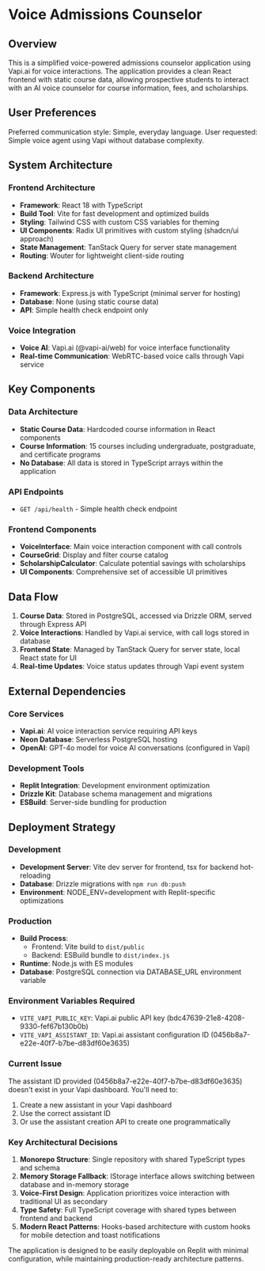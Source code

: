 # Voice Admissions Counselor

## Overview

This is a simplified voice-powered admissions counselor application using Vapi.ai for voice interactions. The application provides a clean React frontend with static course data, allowing prospective students to interact with an AI voice counselor for course information, fees, and scholarships.

## User Preferences

Preferred communication style: Simple, everyday language.
User requested: Simple voice agent using Vapi without database complexity.

## System Architecture

### Frontend Architecture
- **Framework**: React 18 with TypeScript
- **Build Tool**: Vite for fast development and optimized builds
- **Styling**: Tailwind CSS with custom CSS variables for theming
- **UI Components**: Radix UI primitives with custom styling (shadcn/ui approach)
- **State Management**: TanStack Query for server state management
- **Routing**: Wouter for lightweight client-side routing

### Backend Architecture
- **Framework**: Express.js with TypeScript (minimal server for hosting)
- **Database**: None (using static course data)
- **API**: Simple health check endpoint only

### Voice Integration
- **Voice AI**: Vapi.ai (@vapi-ai/web) for voice interface functionality
- **Real-time Communication**: WebRTC-based voice calls through Vapi service

## Key Components

### Data Architecture
- **Static Course Data**: Hardcoded course information in React components
- **Course Information**: 15 courses including undergraduate, postgraduate, and certificate programs
- **No Database**: All data is stored in TypeScript arrays within the application

### API Endpoints
- `GET /api/health` - Simple health check endpoint

### Frontend Components
- **VoiceInterface**: Main voice interaction component with call controls
- **CourseGrid**: Display and filter course catalog
- **ScholarshipCalculator**: Calculate potential savings with scholarships
- **UI Components**: Comprehensive set of accessible UI primitives

## Data Flow

1. **Course Data**: Stored in PostgreSQL, accessed via Drizzle ORM, served through Express API
2. **Voice Interactions**: Handled by Vapi.ai service, with call logs stored in database
3. **Frontend State**: Managed by TanStack Query for server state, local React state for UI
4. **Real-time Updates**: Voice status updates through Vapi event system

## External Dependencies

### Core Services
- **Vapi.ai**: AI voice interaction service requiring API keys
- **Neon Database**: Serverless PostgreSQL hosting
- **OpenAI**: GPT-4o model for voice AI conversations (configured in Vapi)

### Development Tools
- **Replit Integration**: Development environment optimization
- **Drizzle Kit**: Database schema management and migrations
- **ESBuild**: Server-side bundling for production

## Deployment Strategy

### Development
- **Development Server**: Vite dev server for frontend, tsx for backend hot-reloading
- **Database**: Drizzle migrations with `npm run db:push`
- **Environment**: NODE_ENV=development with Replit-specific optimizations

### Production
- **Build Process**: 
  - Frontend: Vite build to `dist/public`
  - Backend: ESBuild bundle to `dist/index.js`
- **Runtime**: Node.js with ES modules
- **Database**: PostgreSQL connection via DATABASE_URL environment variable

### Environment Variables Required
- `VITE_VAPI_PUBLIC_KEY`: Vapi.ai public API key (bdc47639-21e8-4208-9330-fef67b130b0b)
- `VITE_VAPI_ASSISTANT_ID`: Vapi.ai assistant configuration ID (0456b8a7-e22e-40f7-b7be-d83df60e3635)

### Current Issue
The assistant ID provided (0456b8a7-e22e-40f7-b7be-d83df60e3635) doesn't exist in your Vapi dashboard. You'll need to:
1. Create a new assistant in your Vapi dashboard
2. Use the correct assistant ID
3. Or use the assistant creation API to create one programmatically

### Key Architectural Decisions

1. **Monorepo Structure**: Single repository with shared TypeScript types and schema
2. **Memory Storage Fallback**: IStorage interface allows switching between database and in-memory storage
3. **Voice-First Design**: Application prioritizes voice interaction with traditional UI as secondary
4. **Type Safety**: Full TypeScript coverage with shared types between frontend and backend
5. **Modern React Patterns**: Hooks-based architecture with custom hooks for mobile detection and toast notifications

The application is designed to be easily deployable on Replit with minimal configuration, while maintaining production-ready architecture patterns.